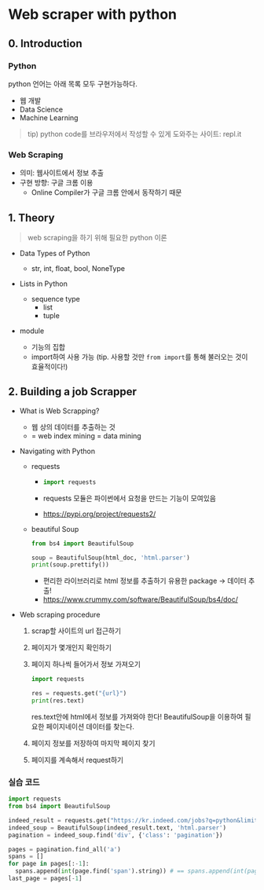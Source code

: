 # Web scraper with python

## 0. Introduction

### Python

python 언어는 아래 목록 모두 구현가능하다.

- 웹 개발
- Data Science
- Machine Learning

> tip) python code를 브라우저에서 작성할 수 있게 도와주는 사이트: repl.it

### Web Scraping

- 의미: 웹사이트에서 정보 추출
- 구현 방향: 구글 크롬 이용
  - Online Compiler가 구글 크롬 안에서 동작하기 때문



## 1. Theory

> web scraping을 하기 위해 필요한 python 이론 

- Data Types of Python
  - str, int, float, bool, NoneType
- Lists in Python
  - sequence type
    - list
    - tuple

- module
  - 기능의 집합
  - import하여 사용 가능 (tip. 사용할 것만 `from import`를 통해 불러오는 것이 효율적이다!)



## 2. Building a job Scrapper

- What is Web Scrapping?
  - 웹 상의 데이터를 추출하는 것
  - = web index mining = data mining

- Navigating with Python

  - requests

    - ```python
      import requests
      ```

    - requests 모듈은 파이썬에서 요청을 만드는 기능이 모여있음
    - https://pypi.org/project/requests2/

  - beautiful Soup

    ```python
    from bs4 import BeautifulSoup
    
    soup = BeautifulSoup(html_doc, 'html.parser')
    print(soup.prettify())
    ```

    - 편리한 라이브러리로 html 정보를 추출하기 유용한 package -> 데이터 추출!
    - https://www.crummy.com/software/BeautifulSoup/bs4/doc/

- Web scraping procedure

  1. scrap할 사이트의 url 접근하기

  2. 페이지가 몇개인지 확인하기

  3. 페이지 하나씩 들어가서 정보 가져오기

     ```python
     import requests
     
     res = requests.get("{url}")
     print(res.text)
     ```

     res.text안에 html에서 정보를 가져와야 한다!
     BeautifulSoup을 이용하여 필요한 페이지네이션 데이터를 찾는다.

  4. 페이지 정보를 저장하여 마지막 페이지 찾기
  5. 페이지를 계속해서 request하기

### 실습 코드
```python
import requests
from bs4 import BeautifulSoup

indeed_result = requests.get("https://kr.indeed.com/jobs?q=python&limit=50")
indeed_soup = BeautifulSoup(indeed_result.text, 'html.parser')
pagination = indeed_soup.find('div', {'class': 'pagination'})

pages = pagination.find_all('a')
spans = []
for page in pages[:-1]:
  spans.append(int(page.find('span').string)) # == spans.append(int(page.string))
last_page = pages[-1]

```
